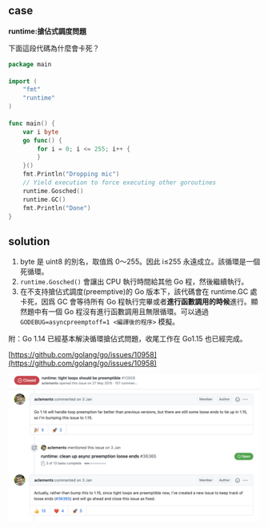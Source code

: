 ## case

**runtime:搶佔式調度問題**

下面這段代碼為什麼會卡死？

```go
package main

import (
    "fmt"
    "runtime"
)

func main() {
    var i byte
    go func() {
        for i = 0; i <= 255; i++ {
        }
    }()
    fmt.Println("Dropping mic")
    // Yield execution to force executing other goroutines
    runtime.Gosched()
    runtime.GC()
    fmt.Println("Done")
}
```

## solution

1. byte 是 uint8 的別名，取值爲 0～255。因此 i≤255 永遠成立。該循環是一個死循環。
2. `runtime.Gosched()` 會讓出 CPU 執行時間給其他 Go 程，然後繼續執行。
3. 在不支持搶佔式調度(preemptive)的 Go 版本下，該代碼會在 runtime.GC 處卡死，因爲 GC 會等待所有 Go 程執行完畢或者**進行函數調用的時候**進行。顯然題中有一個 Go 程沒有進行函數調用且無限循環。可以通過 `GODEBUG=asyncpreemptoff=1 <編譯後的程序>` 模擬。

附：Go 1.14 已經基本解決循環搶佔式問題，收尾工作在 Go1.15 也已經完成。

[https://github.com/golang/go/issues/10958](https://github.com/golang/go/issues/10958)

![](issue_10958.png)